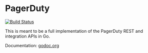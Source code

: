 # PagerDuty

[![Build Status](https://travis-ci.org/ohlol/pagerduty.png)](https://travis-ci.org/ohlol/pagerduty)

This is meant to be a full implementation of the PagerDuty REST and integration APIs in Go.

Documentation: [godoc.org](http://godoc.org/github.com/ohlol/pagerduty)
